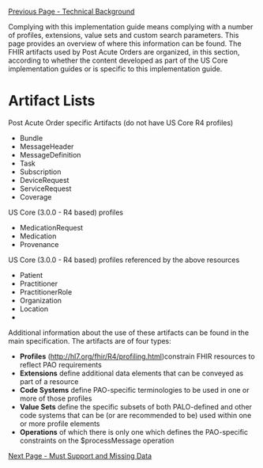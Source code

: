 [Previous Page - Technical Background](TechnicalBackground.html)

Complying with this implementation guide means complying with a number of profiles, extensions, value sets and custom search parameters. This page provides an overview of where this information can be found.
The FHIR artifacts used by Post Acute Orders are organized, in this section, according to whether the content developed as part of the US Core implementation guides or is specific to this implementation guide.

# Artifact Lists

Post Acute Order specific Artifacts (do not have US Core R4 profiles)
* Bundle
* MessageHeader
* MessageDefinition
* Task
* Subscription
* DeviceRequest
* ServiceRequest
* Coverage

US Core (3.0.0 - R4 based) profiles
* MedicationRequest
* Medication
* Provenance

US Core (3.0.0 - R4 based) profiles referenced by the above resources
* Patient
* Practitioner
* PractitionerRole
* Organization
* Location
* 

Additional information about the use of these artifacts can be found in the main specification.
The artifacts are of four types:
* 	**Profiles** (http://hl7.org/fhir/R4/profiling.html)constrain FHIR resources to reflect PAO requirements
* 	**Extensions** define additional data elements that can be conveyed as part of a resource
* 	**Code Systems** define PAO-specific terminologies to be used in one or more of those profiles
* 	**Value Sets** define the specific subsets of both PALO-defined and other code systems that can be (or are recommended to be) used within one or more profile elements
* 	**Operations** of which there is only one which defines the PAO-specific constraints on the $processMessage operation

[Next Page - Must Support and Missing Data](MustSupportandMissingData.html)